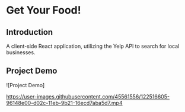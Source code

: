 # Get Your Food!

## Introduction

A client-side React application, utilizing the Yelp API to search for local businesses.

## Project Demo
![Project Demo]

https://user-images.githubusercontent.com/45561556/122516605-96148e00-d02c-11eb-9b21-16ecd7aba5d7.mp4


